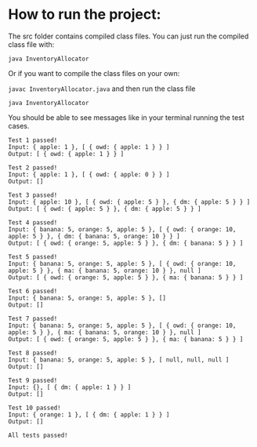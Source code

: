 # How to run the project:

The src folder contains compiled class files. You can just run the compiled class file with:

`java InventoryAllocator`

Or if you want to compile the class files on your own:

`javac InventoryAllocator.java` and then run the class file

`java InventoryAllocator`

You should be able to see messages like in your terminal running the test cases.

```
Test 1 passed!
Input: { apple: 1 }, [ { owd: { apple: 1 } } ]
Output: [ { owd: { apple: 1 } } ]

Test 2 passed!
Input: { apple: 1 }, [ { owd: { apple: 0 } } ]
Output: []

Test 3 passed!
Input: { apple: 10 }, [ { owd: { apple: 5 } }, { dm: { apple: 5 } } ]
Output: [ { owd: { apple: 5 } }, { dm: { apple: 5 } } ]

Test 4 passed!
Input: { banana: 5, orange: 5, apple: 5 }, [ { owd: { orange: 10, apple: 5 } }, { dm: { banana: 5, orange: 10 } } ]
Output: [ { owd: { orange: 5, apple: 5 } }, { dm: { banana: 5 } } ]

Test 5 passed!
Input: { banana: 5, orange: 5, apple: 5 }, [ { owd: { orange: 10, apple: 5 } }, { ma: { banana: 5, orange: 10 } }, null ]
Output: [ { owd: { orange: 5, apple: 5 } }, { ma: { banana: 5 } } ]

Test 6 passed!
Input: { banana: 5, orange: 5, apple: 5 }, []
Output: []

Test 7 passed!
Input: { banana: 5, orange: 5, apple: 5 }, [ { owd: { orange: 10, apple: 5 } }, { ma: { banana: 5, orange: 10 } }, null ]
Output: [ { owd: { orange: 5, apple: 5 } }, { ma: { banana: 5 } } ]

Test 8 passed!
Input: { banana: 5, orange: 5, apple: 5 }, [ null, null, null ]
Output: []

Test 9 passed!
Input: {}, [ { dm: { apple: 1 } } ]
Output: []

Test 10 passed!
Input: { orange: 1 }, [ { dm: { apple: 1 } } ]
Output: []

All tests passed!
```
